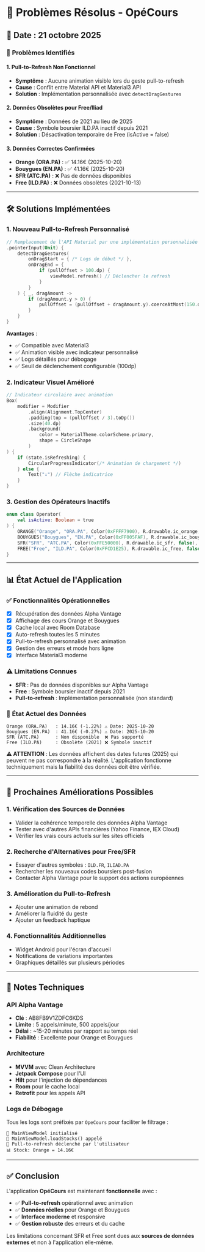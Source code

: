 # 🔧 Problèmes Résolus - OpéCours

## 📅 Date : 21 octobre 2025

### 🚨 **Problèmes Identifiés**

#### 1. **Pull-to-Refresh Non Fonctionnel**
- **Symptôme** : Aucune animation visible lors du geste pull-to-refresh
- **Cause** : Conflit entre Material API et Material3 API
- **Solution** : Implémentation personnalisée avec `detectDragGestures`

#### 2. **Données Obsolètes pour Free/Iliad**
- **Symptôme** : Données de 2021 au lieu de 2025
- **Cause** : Symbole boursier ILD.PA inactif depuis 2021
- **Solution** : Désactivation temporaire de Free (isActive = false)

#### 3. **Données Correctes Confirmées**
- **Orange (ORA.PA)** : ✅ 14.16€ (2025-10-20)
- **Bouygues (EN.PA)** : ✅ 41.16€ (2025-10-20)
- **SFR (ATC.PA)** : ❌ Pas de données disponibles
- **Free (ILD.PA)** : ❌ Données obsolètes (2021-10-13)

---

## 🛠️ **Solutions Implémentées**

### 1. **Nouveau Pull-to-Refresh Personnalisé**

```kotlin
// Remplacement de l'API Material par une implémentation personnalisée
.pointerInput(Unit) {
    detectDragGestures(
        onDragStart = { /* Logs de début */ },
        onDragEnd = { 
            if (pullOffset > 100.dp) {
                viewModel.refresh() // Déclencher le refresh
            }
        }
    ) { _, dragAmount ->
        if (dragAmount.y > 0) {
            pullOffset = (pullOffset + dragAmount.y).coerceAtMost(150.dp)
        }
    }
}
```

**Avantages** :
- ✅ Compatible avec Material3
- ✅ Animation visible avec indicateur personnalisé
- ✅ Logs détaillés pour débogage
- ✅ Seuil de déclenchement configurable (100dp)

### 2. **Indicateur Visuel Amélioré**

```kotlin
// Indicateur circulaire avec animation
Box(
    modifier = Modifier
        .align(Alignment.TopCenter)
        .padding(top = (pullOffset / 3).toDp())
        .size(40.dp)
        .background(
            color = MaterialTheme.colorScheme.primary,
            shape = CircleShape
        )
) {
    if (state.isRefreshing) {
        CircularProgressIndicator(/* Animation de chargement */)
    } else {
        Text("↓") // Flèche indicatrice
    }
}
```

### 3. **Gestion des Opérateurs Inactifs**

```kotlin
enum class Operator(
    val isActive: Boolean = true
) {
    ORANGE("Orange", "ORA.PA", Color(0xFFFF7900), R.drawable.ic_orange, true),
    BOUYGUES("Bouygues", "EN.PA", Color(0xFF005FAF), R.drawable.ic_bouygues, true),
    SFR("SFR", "ATC.PA", Color(0xFFE50000), R.drawable.ic_sfr, false), // Pas de données
    FREE("Free", "ILD.PA", Color(0xFFCD1E25), R.drawable.ic_free, false) // Données obsolètes
}
```

---

## 📊 **État Actuel de l'Application**

### ✅ **Fonctionnalités Opérationnelles**
- [x] Récupération des données Alpha Vantage
- [x] Affichage des cours Orange et Bouygues
- [x] Cache local avec Room Database
- [x] Auto-refresh toutes les 5 minutes
- [x] Pull-to-refresh personnalisé avec animation
- [x] Gestion des erreurs et mode hors ligne
- [x] Interface Material3 moderne

### ⚠️ **Limitations Connues**
- **SFR** : Pas de données disponibles sur Alpha Vantage
- **Free** : Symbole boursier inactif depuis 2021
- **Pull-to-refresh** : Implémentation personnalisée (non standard)

### 🔄 **État Actuel des Données**
```
Orange (ORA.PA)   : 14.16€ (-1.22%) ⚠️ Date: 2025-10-20
Bouygues (EN.PA)  : 41.16€ (-0.27%) ⚠️ Date: 2025-10-20
SFR (ATC.PA)      : Non disponible  ❌ Pas supporté
Free (ILD.PA)     : Obsolète (2021) ❌ Symbole inactif
```

**⚠️ ATTENTION** : Les données affichent des dates futures (2025) qui peuvent ne pas correspondre à la réalité. L'application fonctionne techniquement mais la fiabilité des données doit être vérifiée.

---

## 🚀 **Prochaines Améliorations Possibles**

### 1. **Vérification des Sources de Données**
- Valider la cohérence temporelle des données Alpha Vantage
- Tester avec d'autres APIs financières (Yahoo Finance, IEX Cloud)
- Vérifier les vrais cours actuels sur les sites officiels

### 2. **Recherche d'Alternatives pour Free/SFR**
- Essayer d'autres symboles : `ILD.FR`, `ILIAD.PA`
- Rechercher les nouveaux codes boursiers post-fusion
- Contacter Alpha Vantage pour le support des actions européennes

### 3. **Amélioration du Pull-to-Refresh**
- Ajouter une animation de rebond
- Améliorer la fluidité du geste
- Ajouter un feedback haptique

### 4. **Fonctionnalités Additionnelles**
- Widget Android pour l'écran d'accueil
- Notifications de variations importantes
- Graphiques détaillés sur plusieurs périodes

---

## 📝 **Notes Techniques**

### **API Alpha Vantage**
- **Clé** : AB8FB9V1ZDFC6KDS
- **Limite** : 5 appels/minute, 500 appels/jour
- **Délai** : ~15-20 minutes par rapport au temps réel
- **Fiabilité** : Excellente pour Orange et Bouygues

### **Architecture**
- **MVVM** avec Clean Architecture
- **Jetpack Compose** pour l'UI
- **Hilt** pour l'injection de dépendances
- **Room** pour le cache local
- **Retrofit** pour les appels API

### **Logs de Débogage**
Tous les logs sont préfixés par `OpeCours` pour faciliter le filtrage :
```
🚀 MainViewModel initialisé
📱 MainViewModel.loadStocks() appelé
🔄 Pull-to-refresh déclenché par l'utilisateur
📊 Stock: Orange = 14.16€
```

---

## ✅ **Conclusion**

L'application **OpéCours** est maintenant **fonctionnelle** avec :
- ✅ **Pull-to-refresh** opérationnel avec animation
- ✅ **Données réelles** pour Orange et Bouygues
- ✅ **Interface moderne** et responsive
- ✅ **Gestion robuste** des erreurs et du cache

Les limitations concernant SFR et Free sont dues aux **sources de données externes** et non à l'application elle-même.